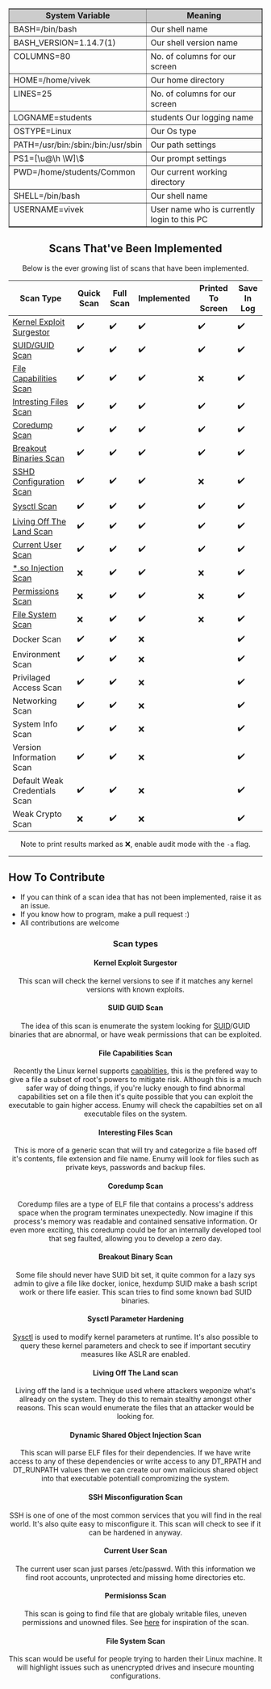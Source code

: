 <div align="center">
  
<table width="99%" border="1" cellspacing="1" cellpadding="1">
  <tbody>
    <tr>
      <td bgcolor="#CCCCCC">
        <div align="center"><b>System Variable </b></div>
      </td>
      <td bgcolor="#CCCCCC">
        <div align="center"><b>Meaning </b></div>
      </td>
    </tr>
    <tr valign="top">
      <td height="17">BASH=/bin/bash</td>
      <td height="17">Our shell name</td>
    </tr>
    <tr valign="top">
      <td>BASH_VERSION=1.14.7(1)</td>
      <td>Our shell version name</td>
    </tr>
    <tr valign="top">
      <td>COLUMNS=80</td>
      <td>No. of columns for our screen</td>
    </tr>
    <tr valign="top">
      <td>HOME=/home/vivek</td>
      <td>Our home directory</td>
    </tr>
    <tr valign="top">
      <td height="2">LINES=25</td>
      <td height="2">No. of columns for our screen</td>
    </tr>
    <tr valign="top">
      <td height="2">LOGNAME=students</td>
      <td height="2">students Our logging name</td>
    </tr>
    <tr valign="top">
      <td height="2">OSTYPE=Linux</td>
      <td height="2">Our Os type</td>
    </tr>
    <tr valign="top">
      <td height="2">PATH=/usr/bin:/sbin:/bin:/usr/sbin</td>
      <td height="2">Our path settings</td>
    </tr>
    <tr valign="top">
      <td height="2">PS1=[\u@\h \W]\$</td>
      <td height="2">Our prompt settings</td>
    </tr>
    <tr valign="top">
      <td height="2">PWD=/home/students/Common</td>
      <td height="2">Our current working directory</td>
    </tr>
    <tr valign="top">
      <td height="2">SHELL=/bin/bash</td>
      <td height="2">Our shell name</td>
    </tr>
    <tr valign="top">
      <td height="2">USERNAME=vivek</td>
      <td height="2">User name who is currently login to this PC</td>
    </tr>
  </tbody>
</table>  
  
## Scans That've Been Implemented

Below is the ever growing list of scans that have been implemented.

| Scan Type                                                    | Quick Scan         | Full Scan          | Implemented        | Printed To Screen | Save In Log        |
| ------------------------------------------------------------ | ------------------ | ------------------ | ------------------ | ----------------- | ------------------ |
| [Kernel Exploit Surgestor](#kernel-exploit-surgestor)        | :heavy_check_mark: | :heavy_check_mark: | :heavy_check_mark: | :heavy_check_mark: | :heavy_check_mark: |
| [SUID/GUID Scan](#suid-guid-scan)                            | :heavy_check_mark: | :heavy_check_mark: | :heavy_check_mark: | :heavy_check_mark: | :heavy_check_mark: |
| [File Capabilities Scan](#file-capabilities-scan)            | :heavy_check_mark: | :heavy_check_mark: | :heavy_check_mark: | :x:               | :heavy_check_mark: |
| [Intresting Files Scan](#intresting-files-scan)              | :heavy_check_mark: | :heavy_check_mark: | :heavy_check_mark: | :heavy_check_mark: | :heavy_check_mark: |
| [Coredump Scan](#coredump-scan)                              | :heavy_check_mark: | :heavy_check_mark: | :heavy_check_mark: | :heavy_check_mark: | :heavy_check_mark: |
| [Breakout Binaries Scan](#breakout-binary-scan)              | :heavy_check_mark: | :heavy_check_mark: | :heavy_check_mark: | :heavy_check_mark: | :heavy_check_mark: |
| [SSHD Configuration Scan](#ssh-misconfiguration-scan)        | :heavy_check_mark: | :heavy_check_mark: | :heavy_check_mark: | :x:               | :heavy_check_mark: |
| [Sysctl Scan](#sysctl-parameter-hardening)                   | :heavy_check_mark: | :heavy_check_mark: | :heavy_check_mark: | :heavy_check_mark: | :heavy_check_mark: |
| [Living Off The Land Scan](#living-off-the-land-scan)        | :heavy_check_mark: | :heavy_check_mark: | :heavy_check_mark: | :heavy_check_mark: | :heavy_check_mark: |
| [Current User Scan](#current-user-scan)                      | :heavy_check_mark: | :heavy_check_mark: | :heavy_check_mark: | :heavy_check_mark: | :heavy_check_mark: |
| [*.so Injection Scan](#dynamic-shared-object-injection-scan) | :x:                | :heavy_check_mark: | :heavy_check_mark: | :x:               | :heavy_check_mark: |
| [Permissions Scan](#permissions-scan)                        | :x:                | :heavy_check_mark: | :heavy_check_mark: | :x:               | :heavy_check_mark: |
| [File System Scan](#file-system-scan)                        | :x:                | :heavy_check_mark: | :heavy_check_mark: | :x:               | :heavy_check_mark: |
| Docker Scan                                                  | :heavy_check_mark: | :heavy_check_mark: | :x:                |                   | :heavy_check_mark: |
| Environment Scan                                             | :heavy_check_mark: | :heavy_check_mark: | :x:                |                   | :heavy_check_mark: |
| Privilaged Access Scan                                       | :heavy_check_mark: | :heavy_check_mark: | :x:                |                   | :heavy_check_mark: |
| Networking Scan                                              | :heavy_check_mark: | :heavy_check_mark: | :x:                |                   | :heavy_check_mark: |
| System Info Scan                                             | :heavy_check_mark: | :heavy_check_mark: | :x:                |                   | :heavy_check_mark: |
| Version Information Scan                                     | :heavy_check_mark: | :heavy_check_mark: | :x:                |                   | :heavy_check_mark: |
| Default Weak Credentials Scan                                | :heavy_check_mark: | :heavy_check_mark: | :x:                |                   | :heavy_check_mark: |
| Weak Crypto Scan                                             | :x:                | :heavy_check_mark: | :x:                |                   | :heavy_check_mark: |

  Note to print results marked as :x:, enable audit mode with the `-a` flag.

</div>

---
  
  
  ## How To Contribute

- If you can think of a scan idea that has not been implemented, raise it as an issue.
- If you know how to program, make a pull request :)
- All contributions are welcome

<div align="center">

### Scan types

#### Kernel Exploit Surgestor

This scan will check the kernel versions to see if it matches any kernel versions with known exploits.

#### SUID GUID Scan

The idea of this scan is enumerate the system looking for [SUID](https://www.hackingarticles.in/linux-privilege-escalation-using-suid-binaries/)/GUID binaries that are abnormal, or have weak permissions that can be exploited.

#### File Capabilities Scan

Recently the Linux kernel supports [capablities](https://www.man7.org/linux/man-pages/man7/capabilities.7.html), this is the prefered way to give a file a subset of root's powers to mitigate risk. Although this is a much safer way of doing things, if you're lucky enough to find abnormal capabilities set on a file then it's quite possible that you can exploit the executable to gain higher access. Enumy will check the capabilties set on all executable files on the system.

#### Interesting Files Scan

This is more of a generic scan that will try and categorize a file based off it's contents, file extension and file name. Enumy will look for files such as private keys, passwords and backup files.

#### Coredump Scan

Coredump files are a type of ELF file that contains a process's address space when the program terminates unexpectedly. Now imagine if this process's memory was readable and contained sensative information. Or even more exciting, this coredump could be for an internally developed tool that seg faulted, allowing you to develop a zero day.

#### Breakout Binary Scan

Some file should never have SUID bit set, it quite common for a lazy sys admin to give a file like docker, ionice, hexdump SUID make a bash script work or there life easier. This scan tries to find some known bad SUID binaries.

#### Sysctl Parameter Hardening

[Sysctl](https://linux.die.net/man/8/sysctl) is used to modify kernel parameters at runtime. It's also possible to query these kernel parameters and check to see if important secutiry measures like ASLR are enabled.

#### Living Off The Land scan

Living off the land is a technique used where attackers weponize what's allready on the system. They do this to remain stealthy amongst other reasons. This scan would enumerate the files that an attacker would be looking for.

#### Dynamic Shared Object Injection Scan

This scan will parse ELF files for their dependencies. If we have write access to any of these dependencies or write access to any DT_RPATH and DT_RUNPATH values then we can create our own malicious shared object into that executable potentiall compromizing the system.

#### SSH Misconfiguration Scan

SSH is one of one of the most common services that you will find in the real world. It's also quite easy to misconfigure it. This scan will check to see if it can be hardened in anyway.

#### Current User Scan

The current user scan just parses /etc/passwd. With this information we find root accounts, unprotected and missing home directories etc.

#### Permisionss Scan

This scan is going to find file that are globaly writable files, uneven permissions and unowned files. See [here](http://infosecisland.com/blogview/8494-Keeping-Linux-File-Systems-Clean-and-Secure.html) for inspiration of the scan.

#### File System Scan

This scan would be useful for people trying to harden their Linux machine. It will highlight issues such as unencrypted drives and insecure mounting configurations.

